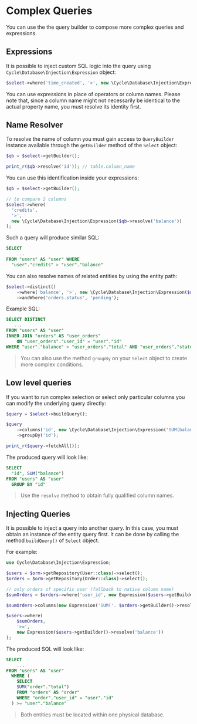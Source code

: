 # Complex Queries
You can use the the query builder to compose more complex queries and expressions.

## Expressions
It is possible to inject custom SQL logic into the query using `Cycle\Database\Injection\Expression` object:

```php
$select->where('time_created', '>', new \Cycle\Database\Injection\Expression("NOW()"));
```

You can use expressions in place of operators or column names. Please note that, since a column name might not necessarily be identical to the actual property name, you must resolve its identity first.

## Name Resolver
To resolve the name of column you must gain access to `QueryBuilder` instance available through the `getBuilder` method of the `Select` object:

```php
$qb = $select->getBuilder();

print_r($qb->resolve('id')); // table.column_name
```

You can use this identification inside your expressions:

```php
$qb = $select->getBuilder();

// to compare 2 columns
$select->where(
  'credits',
  '>',
  new \Cycle\Database\Injection\Expression($qb->resolve('balance'))
);
```

Such a query will produce similar SQL:

```sql
SELECT
    ...
FROM "users" AS "user" WHERE
  "user"."credits" > "user"."balance"
```

You can also resolve names of related entities by using the entity path:

```php
$select->distinct()
    ->where('balance', '>', new \Cycle\Database\Injection\Expression($qb->resolve('orders.total')))
    ->andWhere('orders.status', 'pending');
```

Example SQL:

```sql
SELECT DISTINCT
   ...
FROM "users" AS "user"
INNER JOIN "orders" AS "user_orders"
    ON "user_orders"."user_id" = "user"."id"
WHERE "user"."balance" > "user_orders"."total" AND "user_orders"."status" = 'pending'
```

> You can also use the method `groupBy` on your `Select` object to create more complex conditions.

## Low level queries
If you want to run complex selection or select only particular columns you can modify the underlying query directly:

```php
$query = $select->buildQuery();

$query
    ->columns('id', new \Cycle\Database\Injection\Expression('SUM(balance)'))
    ->groupBy('id');

print_r($query->fetchAll());
```

The produced query will look like:

```sql
SELECT
  "id", SUM("balance")
FROM "users" AS "user"
  GROUP BY "id"
```

> Use the `resolve` method to obtain fully qualified column names.

## Injecting Queries
It is possible to inject a query into another query. In this case, you must obtain an instance of the entity query first. It can be done
by calling the method `buildQuery()` of `Select` object.

For example:

```php
use Cycle\Database\Injection\Expression;

$users = $orm->getRepository(User::class)->select();
$orders = $orm->getRepository(Order::class)->select();

// only orders of specific user (fallback to native column name)
$sumOrders = $orders->where('user_id', new Expression($users->getBuilder()->resolve('id')))->buildQuery();

$sumOrders->columns(new Expression('SUM('. $orders->getBuilder()->resolve('total') .')'));

$users->where(
    $sumOrders,
    '>=',
    new Expression($users->getBuilder()->resolve('balance'))
);
```

The produced SQL will look like:

```sql
SELECT
    ...
FROM "users" AS "user"
  WHERE (
    SELECT
    SUM("order"."total")
    FROM "orders" AS "order"
    WHERE "order"."user_id" = "user"."id"
  ) >= "user"."balance"
```

> Both entities must be located within one physical database.

